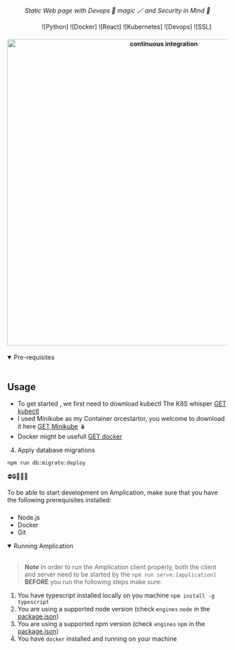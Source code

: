<p align="center">
  <i align="center">Static Web page with Devops 🦸 magic 🪄 and Security in Mind 🚀</i>
</p>
&nbsp;&nbsp;&nbsp;&nbsp;&nbsp;&nbsp;&nbsp;&nbsp;&nbsp;&nbsp;&nbsp;&nbsp;&nbsp;&nbsp;&nbsp;&nbsp;&nbsp;&nbsp;&nbsp;
![Python]
![Docker]
![React]
![Kubernetes]
![Devops]
![SSL]

<h4 align="center">
  <a href="https://github.com/amplication/amplication/actions/workflows/ci.yml">
    <img src="https://wallpapercave.com/uwp/uwp4109137.png" alt="continuous integration" style="height: 700px;">
  </a>
</h4>


<details open>
<summary>
Pre-requisites
</summary> <br />

  
## Usage 

- To get started , we first need to download kubectl The K8S whisper [GET kubectl](https://kubernetes.io/docs/tasks/tools/install-kubectl-linux/https://kubernetes.io/docs/tasks/tools/install-kubectl-linux/)
- I used Minikube as my Container orcestartor, you welcome to download it here [GET Minikube](https://minikube.sigs.k8s.io/docs/start/) 🪆
- Docker might be usefull [GET docker](https://docs.docker.com/get-docker/)




4. Apply database migrations
```shell
npm run db:migrate:deploy
```

⛔🔒🐞🧞😻

To be able to start development on Amplication, make sure that you have the following prerequisites installed:

###

- Node.js
- Docker
- Git
</details>

<details open>
<summary>
Running Amplication
</summary> <br />

> **Note**
> In order to run the Amplication client properly, both the client and server need to be started by the `npm run serve:[application]`
**BEFORE** you run the following steps make sure:
1. You have typescript installed locally on you machine ```npm install -g typescript```
2. You are using a supported node version (check `engines` `node` in the [package.json](./package.json))
3. You are using a supported npm version (check `engines` `npm` in the [package.json](./package.json))
4. You have `docker` installed and running on your machine
 
